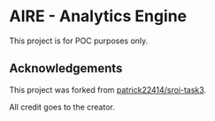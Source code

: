 # AIRE - Analytics Engine
This project is for POC purposes only. 


## Acknowledgements
This project was forked from [patrick22414/sroi-task3](https://github.com/patrick22414/sroie-task3).

All credit goes to the creator.

